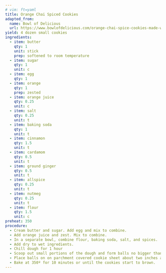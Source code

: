 ```yaml
---
# vim: ft=yaml
title: Orange Chai Spiced Cookies
adapted_from:
  name: Bowl of Delicious
  url: https://www.bowlofdelicious.com/orange-chai-spice-cookies-made-with-whole-wheat-flour/
yield: 4 dozen small cookies
ingredients:
  - item: butter
    qty: 1
    unit: stick
    prep: softened to room temperature
  - item: sugar
    qty: 1
    unit: c
  - item: egg
    qty: 1
  - item: orange
    qty: 1
    prep: zested
  - item: orange juice
    qty: 0.25
    unit: c  
  - item: salt
    qty: 0.25
    unit: t
  - item: baking soda
    qty: 1
    unit: t
  - item: cinnamon
    qty: 1.5
    unit: t
  - item: cardamom
    qty: 0.5 
    unit: t
  - item: ground ginger
    qty: 0.5
    unit: t
  - item: allspice
    qty: 0.25
    unit: t
  - item: nutmeg
    qty: 0.25
    unit: t
  - item: flour
    qty: 1.5
    unit: c
preheat: 350    
procedure:
  - Cream butter and sugar. Add egg and mix to combine.
  - Add orange juice and zest. Mix to combine.
  - In a separate bowl, combine flour, baking soda, salt, and spices.
  - Add dry to wet ingredients.
  - Chill dough for 1 hour
  - Scoop out small portions of the dough and form balls no bigger than ping pong balls.
  - Place balls on on parchment covered cookie sheet about two inches apart.
  - Bake at 350º for 10 minutes or until the cookies start to brown.
---
```

